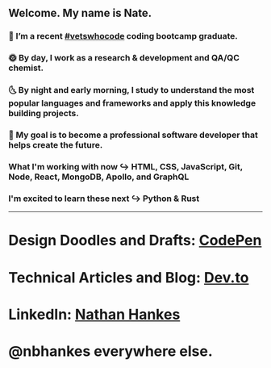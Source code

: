 ## Welcome. My name is Nate.

### 🔭 I’m a recent [#vetswhocode](https://vetswhocode.io/) coding bootcamp graduate. <br>
### 🌞 By day, I work as a research & development and QA/QC chemist. <br>
### 🌜 By night and early morning, I study to understand the most popular languages and frameworks and apply this knowledge building projects. <br>
### 🚀 My goal is to become a professional software developer that helps create the future.

### What I'm working with now ↪️ HTML, CSS, JavaScript, Git, Node, React, MongoDB, Apollo, and GraphQL

### I'm excited to learn these next ↪️ Python & Rust 

<hr />

# Design Doodles and Drafts: [CodePen](https://codepen.io/nbhankes) <br>
# Technical Articles and Blog: [Dev.to](https://dev.to/nbhankes) <br>
# LinkedIn: [Nathan Hankes](https://www.linkedin.com/in/nbhankes/) <br>

# @nbhankes everywhere else.
